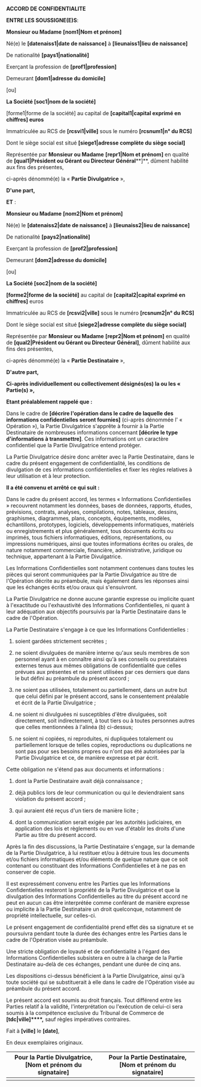 **ACCORD DE CONFIDENTIALITE**

**ENTRE LES SOUSSIGNE(E)S**:

**Monsieur ou Madame** **[nom1|Nom et prénom]**

Né(e) le **[datenaiss1|date de naissance]** à **[lieunaiss1|lieu de naissance]**

De nationalité **[pays1|nationalité]**

Exerçant la profession de **[prof1|profession]**

Demeurant **[dom1|adresse du domicile]**

[ou]

**La Société [soc1|nom de la société]**

[forme1|forme de la société] au capital de **[capital1|capital exprimé en chiffres] euros**

Immatriculée au RCS de **[rcsvi1|ville]** sous le numéro **[rcsnum1|n° du RCS]**

Dont le siège social est situé **[siege1|adresse complète du siège social]**

Représentée par **Monsieur ou Madame** **[repr1|Nom et prénom]** en qualité de **[qual1|Président ou Gérant ou Directeur Général****]**, dûment habilité aux fins des présentes,

ci-après dénommé(e) la « **Partie Divulgatrice** »,

**D'une part,**

**ET**  :

**Monsieur ou Madame** **[nom2|Nom et prénom]**

Né(e) le **[datenaiss2|date de naissance]** à **[lieunaiss2|lieu de naissance]**

De nationalité **[pays2|nationalité]**

Exerçant la profession de **[prof2|profession]**

Demeurant **[dom2|adresse du domicile]**

[ou]

**La Société [soc2|nom de la société]**

**[forme2|forme de la société]** au capital de **[capital2|capital exprimé en chiffres]** euros

Immatriculée au RCS de **[rcsvi2|ville]** sous le numéro **[rcsnum2|n° du RCS]**

Dont le siège social est situé **[siege2|adresse complète du siège social]**

Représentée par **Monsieur ou Madame** **[repr2|Nom et prénom]** en qualité de **[qual2|Président ou Gérant ou Directeur Général]**, dûment habilité aux fins des présentes,

ci-après dénommé(e) la «  **Partie Destinataire** »,

**D'autre part,**

**Ci-après individuellement ou collectivement désignés(es) la ou les « Partie(s) »,**

**Etant préalablement rappelé que :**

Dans le cadre de **[décrire l'opération dans le cadre de laquelle des informations confidentielles seront fournies]** (ci-après dénommée l' « Opération »), la Partie Divulgatrice s'apprête à fournir à la Partie Destinataire de nombreuses informations concernant **[décrire le type d'informations à transmettre]**. Ces informations ont un caractère confidentiel que la Partie Divulgatrice entend protéger.

La Partie Divulgatrice désire donc arrêter avec la Partie Destinataire, dans le cadre du présent engagement de confidentialité, les conditions de divulgation de ces informations confidentielles et fixer les règles relatives à leur utilisation et à leur protection.

**Il a été convenu et arrêté ce qui suit :**

Dans le cadre du présent accord, les termes « Informations Confidentielles » recouvrent notamment les données, bases de données, rapports, études, prévisions, contrats, analyses, compilations, notes, tableaux, dessins, graphismes, diagrammes, plans, concepts, équipements, modèles, échantillons, prototypes, logiciels, développements informatiques, matériels ou enregistrements et plus généralement, tous documents écrits ou imprimés, tous fichiers informatiques, éditions, représentations, ou impressions numériques, ainsi que toutes informations écrites ou orales, de nature notamment commerciale, financière, administrative, juridique ou technique, appartenant à la Partie Divulgatrice.

Les Informations Confidentielles sont notamment contenues dans toutes les pièces qui seront communiquées par la Partie Divulgatrice au titre de l'Opération décrite au préambule, mais également dans les réponses ainsi que les échanges écrits et/ou oraux qui s'ensuivront.

La Partie Divulgatrice ne donne aucune garantie expresse ou implicite quant à l'exactitude ou l'exhaustivité des Informations Confidentielles, ni quant à leur adéquation aux objectifs poursuivis par la Partie Destinataire dans le cadre de l'Opération.

La Partie Destinataire s'engage à ce que les Informations Confidentielles :

  1. soient gardées strictement secrètes ;

  2. ne soient divulguées de manière interne qu'aux seuls membres de son personnel ayant à en connaître ainsi qu'à ses conseils ou prestataires externes tenus aux mêmes obligations de confidentialité que celles prévues aux présentes et ne soient utilisées par ces derniers que dans le but défini au préambule du présent accord ;

  3. ne soient pas utilisées, totalement ou partiellement, dans un autre but que celui défini par le présent accord, sans le consentement préalable et écrit de la Partie Divulgatrice ;

  4. ne soient ni divulguées ni susceptibles d'être divulguées, soit directement, soit indirectement, à tout tiers ou à toutes personnes autres que celles mentionnées à l'alinéa (b) ci-dessus;

  5. ne soient ni copiées, ni reproduites, ni dupliquées totalement ou partiellement lorsque de telles copies, reproductions ou duplications ne sont pas pour ses besoins propres ou n'ont pas été autorisées par la Partie Divulgatrice et ce, de manière expresse et par écrit.

Cette obligation ne s'étend pas aux documents et informations :

  1. dont la Partie Destinataire avait déjà connaissance ;

  2. déjà publics lors de leur communication ou qui le deviendraient sans violation du présent accord ;

  3. qui auraient été reçus d'un tiers de manière licite ;

  4. dont la communication serait exigée par les autorités judiciaires, en application des lois et règlements ou en vue d'établir les droits d'une Partie au titre du présent accord.

Après la fin des discussions, la Partie Destinataire s'engage, sur la demande de la Partie Divulgatrice, à lui restituer et/ou à détruire tous les documents et/ou fichiers informatiques et/ou éléments de quelque nature que ce soit contenant ou constituant des Informations Confidentielles et à ne pas en conserver de copie.

Il est expressément convenu entre les Parties que les Informations Confidentielles resteront la propriété de la Partie Divulgatrice et que la divulgation des Informations Confidentielles au titre du présent accord ne peut en aucun cas être interprétée comme conférant de manière expresse ou implicite à la Partie Destinataire un droit quelconque, notamment de propriété intellectuelle, sur celles-ci.

Le présent engagement de confidentialité prend effet dès sa signature et se poursuivra pendant toute la durée des échanges entre les Parties dans le cadre de l'Opération visée au préambule.

Une stricte obligation de loyauté et de confidentialité à l'égard des Informations Confidentielles subsistera en outre à la charge de la Partie Destinataire au-delà de ces échanges, pendant une durée de cinq ans.

Les dispositions ci-dessus bénéficient à la Partie Divulgatrice, ainsi qu'à toute société qui se substituerait à elle dans le cadre de l'Opération visée au préambule du présent accord.

Le présent accord est soumis au droit français. Tout différend entre les Parties relatif à la validité, l'interprétation ou l'exécution de celui-ci sera soumis à la compétence exclusive du Tribunal de Commerce de **[tdc|ville]****,** sauf règles impératives contraires.

Fait à **[ville]** le **[date]**,

En deux exemplaires originaux.

| **Pour la Partie Divulgatrice**, [Nom et prénom du signataire] | **Pour la Partie Destinataire**, [Nom et prénom du signataire] |
|----------------------------------------------------------------|----------------------------------------------------------------|
|                                                                |                                                                |
